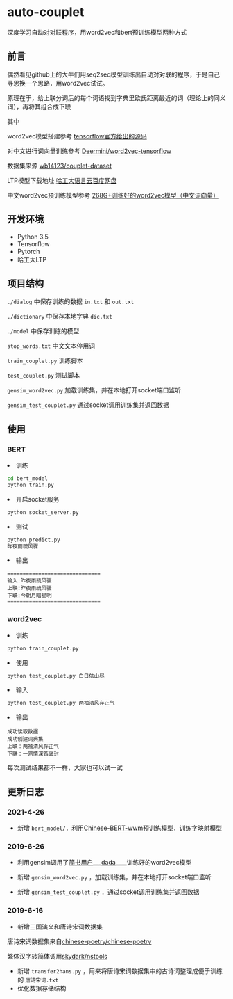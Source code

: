 # auto-couplet
深度学习自动对对联程序，用word2vec和bert预训练模型两种方式

## 前言

偶然看见github上的大牛们用seq2seq模型训练出自动对对联的程序，于是自己寻思换一个思路，用word2vec试试。

原理在于，给上联分词后的每个词语找到字典里欧氏距离最近的词（理论上的同义词），再将其组合成下联

其中

word2vec模型搭建参考 [tensorflow官方给出的源码](https://github.com/tensorflow/tensorflow/blob/r0.12/tensorflow/examples/tutorials/word2vec/word2vec_basic.py)

对中文进行词向量训练参考 [Deermini/word2vec-tensorflow](https://github.com/Deermini/word2vec-tensorflow)

数据集来源 [wb14123/couplet-dataset](https://github.com/wb14123/couplet-dataset)

LTP模型下载地址 [哈工大语言云百度网盘](https://pan.baidu.com/share/link?shareid=1988562907&uk=2738088569#list/path=%2F)

中文word2vec预训练模型参考 [268G+训练好的word2vec模型（中文词向量）](https://www.jianshu.com/p/ae5b45e96dbf)

## 开发环境
 - Python 3.5
 - Tensorflow
 - Pytorch
 - 哈工大LTP

## 项目结构
`./dialog` 中保存训练的数据 `in.txt` 和 `out.txt` 

`./dictionary` 中保存本地字典 `dic.txt`

`./model` 中保存训练的模型

`stop_words.txt` 中文文本停用词

`train_couplet.py` 训练脚本

`test_couplet.py` 测试脚本

`gensim_word2vec.py`  加载训练集，并在本地打开socket端口监听

`gensim_test_couplet.py`  通过socket调用训练集并返回数据

## 使用

### BERT

<li>训练

```bash
cd bert_model
python train.py
```

<li>开启socket服务

```bash
python socket_server.py
```

<li>测试

```bash
python predict.py
昨夜雨疏风骤
```

<li>输出

```
==============================
输入:昨夜雨疏风骤
上联:昨夜雨疏风骤
下联:今朝月暗星明
==============================
```

### word2vec

<li>训练

```bash
python train_couplet.py
```

<li>使用

```bash
python test_couplet.py 白日依山尽
```

<li>输入

```bash
python test_couplet.py 两袖清风存正气
```

<li>输出

```
成功读取数据
成功创建词典集
上联：两袖清风存正气
下联：一网情深萏褒封
```

每次测试结果都不一样，大家也可以试一试

## 更新日志

### 2021-4-26
- 新增 `bert_model/`，利用[Chinese-BERT-wwm](https://github.com/ymcui/Chinese-BERT-wwm)预训练模型，训练字映射模型

### 2019-6-26
- 利用gensim调用了[简书用户___dada____](https://www.jianshu.com/p/ae5b45e96dbf)训练好的word2vec模型

- 新增 `gensim_word2vec.py` ，加载训练集，并在本地打开socket端口监听

- 新增 `gensim_test_couplet.py` ，通过socket调用训练集并返回数据

### 2019-6-16
- 新增三国演义和唐诗宋词数据集

唐诗宋词数据集来自[chinese-poetry/chinese-poetry](https://github.com/chinese-poetry/chinese-poetry)

繁体汉字转简体调用[skydark/nstools](https://github.com/skydark/nstools/tree/master/zhtools)

- 新增 `transfer2hans.py` ，用来将唐诗宋词数据集中的古诗词整理成便于训练的 `唐诗宋词.txt`
- 优化数据存储结构
